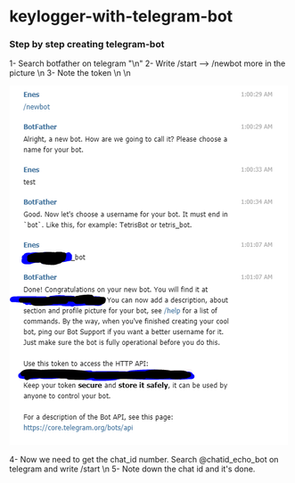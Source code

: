# keylogger-with-telegram-bot
<h3>Step by step creating telegram-bot </h3>

1- Search botfather on telegram "\n"
2- Write /start --> /newbot more in the picture \n
3- Note the token \n
\n

![BotFather](bot_father.PNG)

4- Now we need to get the chat_id number. Search @chatid_echo_bot on telegram and write /start \n
5- Note down the chat id and it's done.

 
